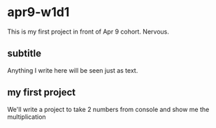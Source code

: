 # apr9-w1d1
This is my first project in front of Apr 9 cohort.  Nervous.

## subtitle
Anything I write here will be seen just as text.

## my first project
We'll write a project to take 2 numbers from console 
and show me the multiplication